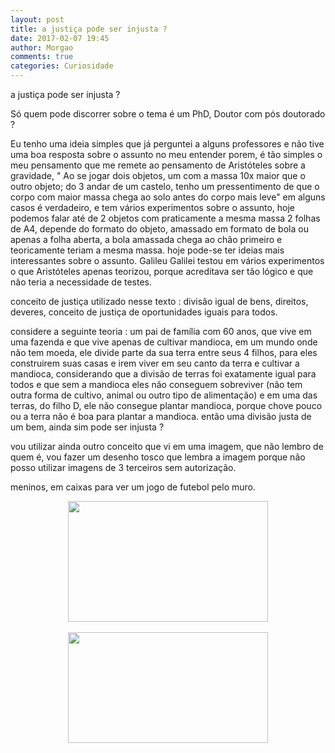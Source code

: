 ```yaml
---
layout: post
title: a justiça pode ser injusta ?
date: 2017-02-07 19:45
author: Morgao
comments: true
categories: Curiosidade
---
```

a justiça pode ser injusta ?

  Só quem pode discorrer sobre o tema é um PhD, Doutor com pós doutorado ?

  Eu tenho uma ideia simples que já perguntei a alguns professores e não tive uma boa resposta sobre o assunto no meu entender porem, é tão simples o meu pensamento que me remete ao pensamento de Aristóteles sobre a gravidade, " Ao se jogar dois objetos, um com a massa 10x maior que o outro objeto; do 3 andar de um castelo, tenho um pressentimento de que o corpo com maior massa chega ao solo antes do corpo mais leve" em alguns casos é verdadeiro, e tem vários experimentos sobre o assunto, hoje podemos falar até de 2 objetos com praticamente a mesma massa 2 folhas de A4, depende do formato do objeto, amassado em formato de bola ou apenas a folha aberta, a bola amassada chega ao chão primeiro e teoricamente teriam a mesma massa. hoje pode-se ter ideias mais interessantes sobre o assunto. Galileu Galilei testou em vários experimentos o que Aristóteles apenas teorizou, porque acreditava ser tão lógico e que não teria a necessidade de testes.

conceito de justiça utilizado nesse texto : divisão igual de bens, direitos, deveres, conceito de justiça de oportunidades iguais para todos.

considere a seguinte teoria : um pai de família com 60 anos, que vive em uma fazenda e que vive apenas de cultivar mandioca, em um mundo onde não tem moeda, ele divide parte da sua terra entre seus 4 filhos, para eles construirem suas casas e irem viver em seu canto da terra e cultivar a mandioca, considerando que a divisão de terras foi exatamente igual para todos e que sem a mandioca eles não conseguem sobreviver (não tem outra forma de cultivo, animal ou outro tipo de alimentação) e em uma das terras, do filho D, ele não consegue plantar mandioca, porque chove pouco ou a terra não é boa para plantar a mandioca. então uma divisão justa de um bem, ainda sim pode ser injusta ?

vou utilizar ainda outro conceito que vi em uma imagem, que não lembro de quem é, vou fazer um desenho tosco que lembra a imagem porque não posso utilizar imagens de 3 terceiros sem autorização.

meninos, em caixas para ver um jogo de futebol pelo muro.




<div class="separator" style="clear: both; text-align: center;">
<a href="https://blogger.googleusercontent.com/img/b/R29vZ2xl/AVvXsEjtmUDamLfGShDWS-3ywcH01Lgf7raT4vafYVF2YXbPYJ2I94LJ2Kh-At512LUvzlKAL_vrsBqcCSXAtJpC7_uLJD5X3_rC6O_9C_eXVE1d8JvNDc97QqqDFlYYsWCv8m3_J7oRxFLBp7k/s1600/p02.png" style="margin-left: 1em; margin-right: 1em;"><img border="0" data-original-height="741" data-original-width="1225" height="193" src="https://blogger.googleusercontent.com/img/b/R29vZ2xl/AVvXsEjtmUDamLfGShDWS-3ywcH01Lgf7raT4vafYVF2YXbPYJ2I94LJ2Kh-At512LUvzlKAL_vrsBqcCSXAtJpC7_uLJD5X3_rC6O_9C_eXVE1d8JvNDc97QqqDFlYYsWCv8m3_J7oRxFLBp7k/s320/p02.png" width="320" /></a></div>
<br />
<div class="separator" style="clear: both; text-align: center;">
<a href="https://blogger.googleusercontent.com/img/b/R29vZ2xl/AVvXsEjFvYoGwn0es1PEM2qTs8Cfhz2f7yo_V87c6ruv-mwR_utsrToBkDQib6rwb0GPb_JXSpK6CqTu07O-rLPhYlAKrcEgytMqfBzd_XswGv9w-fShskXdBWldWIoVBymv15qbHOI436J7qEU/s1600/p01.png" style="margin-left: 1em; margin-right: 1em;"><img border="0" data-original-height="688" data-original-width="1240" height="177" src="https://blogger.googleusercontent.com/img/b/R29vZ2xl/AVvXsEjFvYoGwn0es1PEM2qTs8Cfhz2f7yo_V87c6ruv-mwR_utsrToBkDQib6rwb0GPb_JXSpK6CqTu07O-rLPhYlAKrcEgytMqfBzd_XswGv9w-fShskXdBWldWIoVBymv15qbHOI436J7qEU/s320/p01.png" width="320" /></a></div>
<span><br /></span>